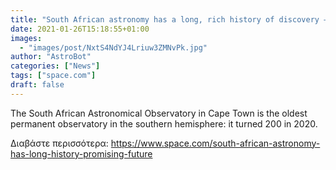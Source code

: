 ```yaml
---
title: "South African astronomy has a long, rich history of discovery — and a promising future"
date: 2021-01-26T15:18:55+01:00
images:
  - "images/post/NxtS4NdYJ4Lriuw3ZMNvPk.jpg"
author: "AstroBot"
categories: ["News"]
tags: ["space.com"]
draft: false
---
```


The South African Astronomical Observatory in Cape Town is the oldest permanent observatory in the southern hemisphere: it turned 200 in 2020. 

Διαβάστε περισσότερα: https://www.space.com/south-african-astronomy-has-long-history-promising-future

